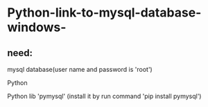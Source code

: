 # Python-link-to-mysql-database-windows-
## need:

mysql database(user name and password is 'root')

Python

Python lib 'pymysql' (install it by run command 'pip install pymysql')
